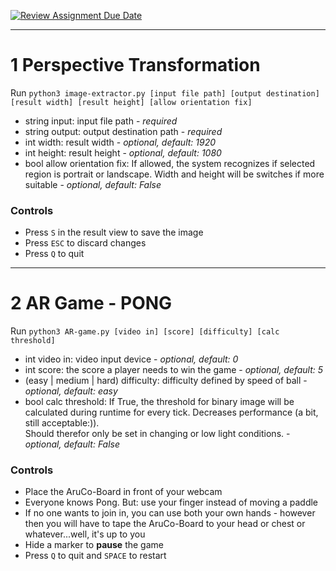 [![Review Assignment Due Date](https://classroom.github.com/assets/deadline-readme-button-24ddc0f5d75046c5622901739e7c5dd533143b0c8e959d652212380cedb1ea36.svg)](https://classroom.github.com/a/I4_dFpC1)

---

# 1 Perspective Transformation

Run `python3 image-extractor.py [input file path] [output destination] [result width] [result height] [allow orientation fix]`
- string input: input file path - *required*
- string output: output destination path - *required*
- int width: result width - *optional, default: 1920*
- int height: result height - *optional, default: 1080*
- bool allow orientation fix: If allowed, the system recognizes if selected region is portrait or landscape. Width and height will be switches if more suitable - *optional, default: False*

### Controls
- Press `S` in the result view to save the image
- Press `ESC` to discard changes
- Press `Q` to quit

---

# 2 AR Game - PONG
Run `python3 AR-game.py [video in] [score] [difficulty] [calc threshold]`
- int video in: video input device - *optional, default: 0*
- int score: the score a player needs to win the game - *optional, default: 5*
- (easy | medium | hard) difficulty: difficulty defined by speed of ball - *optional, default: easy*
- bool calc threshold: If True, the threshold for binary image will be calculated during runtime for every tick. Decreases performance (a bit, still acceptable:)).\
  Should therefor only be set in changing or low light conditions. - *optional, default: False*

### Controls
- Place the AruCo-Board in front of your webcam
- Everyone knows Pong. But: use your finger instead of moving a paddle
- If no one wants to join in, you can use both your own hands - however then you will have to tape the AruCo-Board to your head or chest or whatever...well, it's up to you
- Hide a marker to **pause** the game
- Press `Q` to quit and `SPACE` to restart
